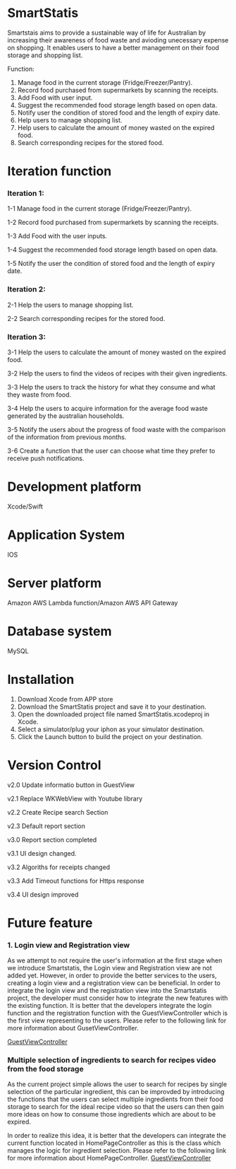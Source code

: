 # SmartStatis
  Smartstais aims to provide a sustainable way of life for Australian by increasing their awareness of food waste and avioding unecessary expense on shopping. It enables users to have a better management on their food storage and shopping list.

Function:

1. Manage food in the current storage (Fridge/Freezer/Pantry).
2. Record food purchased from supermarkets by scanning the receipts.
3. Add Food with user input.
4. Suggest the recommended food storage length based on open data.
5. Notify user the condition of stored food and the length of expiry date.
6. Help users to manage shopping list.
7. Help users to calculate the amount of money wasted on the expired food.
8. Search corresponding recipes for the stored food.
# Iteration function
### Iteration 1: 

   1-1 Manage food in the current storage (Fridge/Freezer/Pantry).
  
   1-2 Record food purchased from supermarkets by scanning the receipts.
  
   1-3 Add Food with the user inputs.
  
   1-4 Suggest the recommended food storage length based on open data. 
   
   1-5 Notify the user the condition of stored food and the length of expiry date.
   
  
### Iteration 2:

   2-1 Help the users to manage shopping list.
  
   2-2 Search corresponding recipes for the stored food.
   
  
### Iteration 3:

   3-1 Help the users to calculate the amount of money wasted on the expired food.
   
   3-2 Help the users to find the videos of recipes with their given ingredients.
   
   3-3 Help the users to track the history for what they consume and what they waste from food.
   
   3-4 Help the users to acquire information for the average food waste generated by the australian households.
   
   3-5 Notify the users about the progress of food waste with the comparison of the information from previous months.
   
   3-6 Create a function that the user can choose what time they prefer to receive push notifications.
  
# Development platform
  Xcode/Swift
# Application System
  IOS
# Server platform
  Amazon AWS Lambda function/Amazon AWS API Gateway
# Database system
  MySQL
# Installation 
  1. Download Xcode from APP store
  2. Download the SmartStatis project and save it to your destination.
  3. Open the downloaded project file named SmartStatis.xcodeproj in Xcode.
  4. Select a simulator/plug your iphon as your simulator destination.
  5. Click the Launch button to build the project on your destination.
# Version Control
  v2.0 Update informatio button in GuestView
  
  v2.1 Replace WKWebView with Youtube library
  
  v2.2 Create Recipe search Section
  
  v2.3 Default report section
  
  v3.0 Report section completed
  
  v3.1 UI design changed.
  
  v3.2 Algoriths for receipts changed

  v3.3 Add Timeout functions for Https response
  
  v3.4 UI design improved
# Future feature

  ### 1. Login view and Registration view
  
  As we attempt to not require the user's information at the first stage when we introduce Smartstatis, the Login view and Registration view are not added yet. However, in order to provide the better services to the users, creating a login view and a registration view can be beneficial. In order to integrate the login view and the registration view into the Smartstatis project, the developer must consider how to integrate the new features with the existing function. It is better that the developers integrate the login function and the registration function with the GuestViewController which is the first view representing to the users. Please refer to the following link for more information about GusetViewController.

[GuestViewController](https://github.com/ta9-genx-leader/SmartStatis/blob/master/Final/SmartStatis/SmartStatis/Main/GuestViewController.swift)

### Multiple selection of ingredients to search for recipes video from the food storage
As the current project simple allows the user to search for recipes by single selection of the particular ingredient, this can be improvded by introducing the functions that the users can select multiple ingredients from their food storage to search for the ideal recipe video so that the users can then gain more ideas on how to consume those ingredients which are about to be expired.

In order to realize this idea, it is better that the developers can integrate the current function located in HomePageController as this is the class which manages the logic for ingredient selection. Please refer to the following link for more information about HomePageController.
[GuestViewController](https://github.com/ta9-genx-leader/SmartStatis/blob/master/Final/SmartStatis/SmartStatis/Main/HomePageController.swift)

